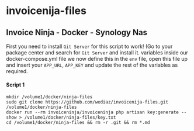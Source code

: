 # invoicenija-files
## Invoice Ninja - Docker - Synology Nas

First you need to install `Git Server` for this script to work! (Go to your package center and search for `Git Server` and install it.
 variables inside our docker-compose.yml file we now define this in the `env` file, open this file up and insert your `APP_URL`, `APP_KEY` and update the rest of the variables as required.
 
#### Script 1
```
mkdir /volume1/docker/ninja-files
sudo git clone https://github.com/wediaz/invoicenija-files.git /volume1/docker/ninja-files
docker run --rm invoiceninja/invoiceninja php artisan key:generate --show > /volume1/docker/ninja-files/key.txt
cd /volume1/docker/ninja-files && rm -r .git && rm *.md
```
